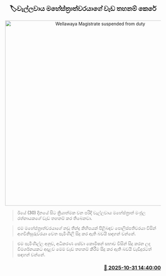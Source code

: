 <p align='center'><b><h2 align='center' title='Wellawaya Magistrate suspended from duty'>🏷වැල්ලවාය මහේස්ත්‍රාත්වරයාගේ වැඩ තහනම් කෙරේ</h2></b></p>
<p align='center'><img src='https://helakuru.sgp1.cdn.digitaloceanspaces.com/esana/images/lib/court-2.jpg' width='600' alt='Wellawaya Magistrate suspended from duty'></p>

> ඊයේ (30) දිනයේ සිට ක්‍රියාත්මක වන පරිදි වැල්ලවාය මහේස්ත්‍රාත් මංජුල රත්නායකගේ වැඩ තහනම් කර තිබෙනවා.

> එම මහේස්ත්‍රාත්වරයාගේ නඩු තීන්දු කිහිපයක් පිළිබඳව පොලිස්පතිවරයා විසින් අගවිනිසුරුවරයා වෙත පැමිණිලි සිදු කර ඇති බවයි සඳහන් වන්නේ.

> එම පැමිණිල්ල අනුව, අධිකරණ සේවා කොමිෂන් සභාව විසින් සිදු කරන ලද විමර්ශනයකට අදාළව මෙම වැඩ තහනම් කිරීම සිදු කර ඇති බවයි වැඩිදුරටත් සඳහන් වන්නේ.



<h3 align='right'><a href='https://www.helakuru.lk/esana/p/114977/'>📅 2025-10-31 14:40:00</a></h3>
